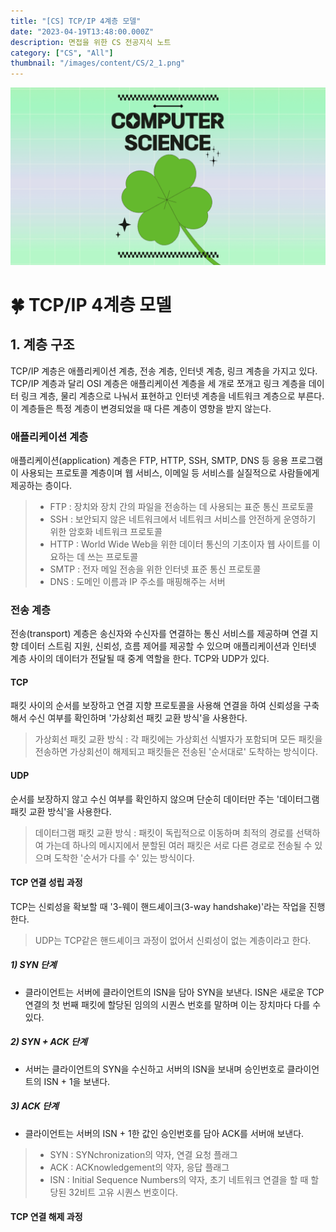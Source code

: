 ```yaml
---
title: "[CS] TCP/IP 4계층 모델"
date: "2023-04-19T13:48:00.000Z"
description: 면접을 위한 CS 전공지식 노트
category: ["CS", "All"]
thumbnail: "/images/content/CS/2_1.png"
---
```


![Thumbnail](./1.png)

# 🍀 TCP/IP 4계층 모델

## 1. 계층 구조

TCP/IP 계층은 애플리케이션 계층, 전송 계층, 인터넷 계층, 링크 계층을 가지고 있다. TCP/IP 계층과 달리 OSI 계층은 애플리케이션 계층을 세 개로 쪼개고 링크 계층을 데이터 링크 계층, 물리 계층으로 나눠서 표현하고 인터넷 계층을 네트워크 계층으로 부른다. 이 계층들은 특정 계층이 변경되었을 때 다른 계층이 영향을 받지 않는다.

### 애플리케이션 계층

애플리케이션(application) 계층은 FTP, HTTP, SSH, SMTP, DNS 등 응용 프로그램이 사용되는 프로토콜 계층이며 웹 서비스, 이메일 등 서비스를 실질적으로 사람들에게 제공하는 층이다.

> - FTP : 장치와 장치 간의 파일을 전송하는 데 사용되는 표준 통신 프로토콜
> - SSH : 보안되지 않은 네트워크에서 네트워크 서비스를 안전하게 운영하기 위한 암호화 네트워크 프로토콜
> - HTTP : World Wide Web을 위한 데이터 통신의 기초이자 웹 사이트를 이요하는 데 쓰는 프로토콜
> - SMTP : 전자 메일 전송을 위한 인터넷 표준 통신 프로토콜
> - DNS : 도메인 이름과 IP 주소를 매핑해주는 서버

### 전송 계층

전송(transport) 계층은 송신자와 수신자를 연결하는 통신 서비스를 제공하며 연결 지향 데이터 스트림 지원, 신뢰성, 흐름 제어를 제공할 수 있으며 애플리케이션과 인터넷 계층 사이의 데이터가 전달될 때 중계 역할을 한다. TCP와 UDP가 있다.

#### TCP

패킷 사이의 순서를 보장하고 연결 지향 프로토콜을 사용해 연결을 하여 신뢰성을 구축해서 수신 여부를 확인하며 '가상회선 패킷 교환 방식'을 사용한다.

> 가상회선 패킷 교환 방식 : 각 패킷에는 가상회선 식별자가 포함되며 모든 패킷을 전송하면 가상회선이 해제되고 패킷들은 전송된 '순서대로' 도착하는 방식이다.

#### UDP

순서를 보장하지 않고 수신 여부를 확인하지 않으며 단순히 데이터만 주는 '데이터그램 패킷 교환 방식'을 사용한다.

> 데이터그램 패킷 교환 방식 : 패킷이 독립적으로 이동하며 최적의 경로를 선택하여 가는데 하나의 메시지에서 분할된 여러 패킷은 서로 다른 경로로 전송될 수 있으며 도착한 '순서가 다를 수' 있는 방식이다.

#### TCP 연결 성립 과정

TCP는 신뢰성을 확보할 때 '3-웨이 핸드셰이크(3-way handshake)'라는 작업을 진행한다.

> UDP는 TCP같은 핸드셰이크 과정이 없어서 신뢰성이 없는 계층이라고 한다.

##### 1) SYN 단계

- 클라이언트는 서버에 클라이언트의 ISN을 담아 SYN을 보낸다. ISN은 새로운 TCP 연결의 첫 번째 패킷에 할당된 임의의 시퀀스 번호를 말하며 이는 장치마다 다를 수 있다.

##### 2) SYN + ACK 단계

- 서버는 클라이언트의 SYN을 수신하고 서버의 ISN을 보내며 승인번호로 클라이언트의 ISN + 1을 보낸다.

##### 3) ACK 단계

- 클라이언트는 서버의 ISN + 1한 값인 승인번호를 담아 ACK를 서버애 보낸다.

> - SYN : SYNchronization의 약자, 연결 요청 플래그
> - ACK : ACKnowledgement의 약자, 응답 플래그
> - ISN : Initial Sequence Numbers의 약자, 초기 네트워크 연결을 할 때 할당된 32비트 고유 시퀀스 번호이다.

#### TCP 연결 해제 과정
